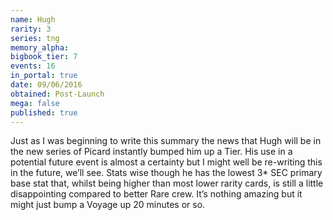 ```yaml
---
name: Hugh
rarity: 3
series: tng
memory_alpha:
bigbook_tier: 7
events: 16
in_portal: true
date: 09/06/2016
obtained: Post-Launch
mega: false
published: true
---
```


Just as I was beginning to write this summary the news that Hugh will be in the new series of Picard instantly bumped him up a Tier. His use in a potential future event is almost a certainty but I might well be re-writing this in the future, we’ll see.
Stats wise though he has the lowest 3* SEC primary base stat that, whilst being higher than most lower rarity cards, is still a little disappointing compared to better Rare crew. It’s nothing amazing but it might just bump a Voyage up 20 minutes or so.
